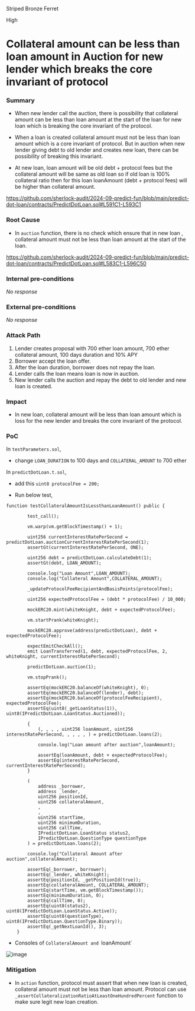 Striped Bronze Ferret

High

# Collateral amount can be less than loan amount in Auction for new lender which breaks the core invariant of protocol

### Summary

- When new lender call the auction, there is possibility that collateral amount can be less than loan amount at the start of the loan for new loan which is breaking the core invariant of the protocol.

- When a loan is created collateral amount must not be less than loan amount which is a core invariant of protocol. But in auction when new lender giving debt to old lender and creates new loan, there can be possibility of breaking this invariant.

- At new loan, loan amount will be old debt + protocol fees but the collateral amount will be same as old loan so if old loan is 100% collateral ratio then for this loan loanAmount (debt + protocol fees) will be higher than collateral amount.

https://github.com/sherlock-audit/2024-09-predict-fun/blob/main/predict-dot-loan/contracts/PredictDotLoan.sol#L591C1-L593C1

### Root Cause

- In `auction` function, there is no check which ensure that in new loan , collateral amount must not be less than loan amount at the start of the loan.

https://github.com/sherlock-audit/2024-09-predict-fun/blob/main/predict-dot-loan/contracts/PredictDotLoan.sol#L583C1-L596C50

### Internal pre-conditions

_No response_

### External pre-conditions

_No response_

### Attack Path

1. Lender creates proposal with 700 ether loan amount, 700 ether collateral amount, 100 days duration and 10% APY
2. Borrower accept the loan offer.
3. After the loan duration, borrower does not repay the loan.
4. Lender calls the loan means loan is now in auction.
5. New lender calls the auction and repay the debt to old lender and new loan is created.


### Impact

- In new loan, collateral amount will be less than loan amount which is loss for the new lender and breaks the core invariant of the protocol.

### PoC

In `testParameters.sol`,
- change `LOAN_DURATION` to 100 days and `COLLATERAL_AMOUNT` to 700 ether

In `predictDotLoan.t.sol`,
- add this `uint8 protocolFee = 200;`

- Run below test,
```solidity
function testCollateralAmountIsLessthanLoanAmount() public {
        
        test_call();
        
        vm.warp(vm.getBlockTimestamp() + 1);

        uint256 currentInterestRatePerSecond = predictDotLoan.auctionCurrentInterestRatePerSecond(1);
        assertGt(currentInterestRatePerSecond, ONE);

        uint256 debt = predictDotLoan.calculateDebt(1);
        assertGt(debt, LOAN_AMOUNT);
        
        console.log("Loan Amount",LOAN_AMOUNT);
        console.log("Collateral Amount",COLLATERAL_AMOUNT);

        _updateProtocolFeeRecipientAndBasisPoints(protocolFee);

        uint256 expectedProtocolFee = (debt * protocolFee) / 10_000;

        mockERC20.mint(whiteKnight, debt + expectedProtocolFee);

        vm.startPrank(whiteKnight);

        mockERC20.approve(address(predictDotLoan), debt + expectedProtocolFee);

        expectEmitCheckAll();
        emit LoanTransferred(1, debt, expectedProtocolFee, 2, whiteKnight, currentInterestRatePerSecond);

        predictDotLoan.auction(1);

        vm.stopPrank();

        assertEq(mockERC20.balanceOf(whiteKnight), 0);
        assertEq(mockERC20.balanceOf(lender), debt);
        assertEq(mockERC20.balanceOf(protocolFeeRecipient), expectedProtocolFee);
        assertEq(uint8(_getLoanStatus(1)), uint8(IPredictDotLoan.LoanStatus.Auctioned));

        {
            (, , , , uint256 loanAmount, uint256 interestRatePerSecond, , , , , ) = predictDotLoan.loans(2);

            console.log("Loan amount after auction",loanAmount);

            assertEq(loanAmount, debt + expectedProtocolFee);
            assertEq(interestRatePerSecond, currentInterestRatePerSecond);
        }

        (
            address _borrower,
            address _lender,
            uint256 positionId,
            uint256 collateralAmount,
            ,
            ,
            uint256 startTime,
            uint256 minimumDuration,
            uint256 callTime,
            IPredictDotLoan.LoanStatus status2,
            IPredictDotLoan.QuestionType questionType
        ) = predictDotLoan.loans(2);

        console.log("Collateral Amount after auction",collateralAmount);

        assertEq(_borrower, borrower);
        assertEq(_lender, whiteKnight);
        assertEq(positionId, _getPositionId(true));
        assertEq(collateralAmount, COLLATERAL_AMOUNT);
        assertEq(startTime, vm.getBlockTimestamp());
        assertEq(minimumDuration, 0);
        assertEq(callTime, 0);
        assertEq(uint8(status2), uint8(IPredictDotLoan.LoanStatus.Active));
        assertEq(uint8(questionType), uint8(IPredictDotLoan.QuestionType.Binary));
        assertEq(_getNextLoanId(), 3);
    }
   ```
- Consoles of `CollateralAmount and `loanAmount`

![image](https://github.com/user-attachments/assets/81aacf1f-5a2f-45e5-bb46-cf8ea2d10081)




### Mitigation

- In `action` function, protocol must assert that when new loan is created, collateral amount must not be less than loan amount. Protocol can use `_assertCollateralizationRatioAtLeastOneHundredPercent` function to make sure legit new loan creation.
